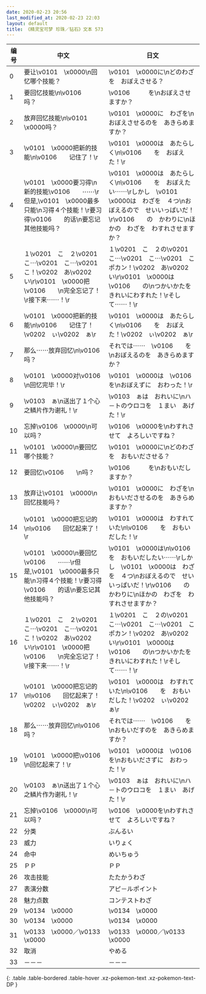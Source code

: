 ```yaml
---
date: 2020-02-23 20:56
last_modified_at: 2020-02-23 22:03
layout: default
title: 《精灵宝可梦 珍珠／钻石》文本 573
---
```

| 编号 | 中文 | 日文 |
| ---- | ---- | ---- |
| 0 | 要让\v0101　\x0000\n回忆哪个技能？ | \v0101　\x0000に\nどのわざを　おぼえさせる？ |
| 1 | 要回忆技能\n\v0106　　吗？ | \v0106　　　を\nおぼえさせますか？ |
| 2 | 放弃回忆技能\n\v0101　\x0000吗？ | \v0101　\x0000に　わざを\nおぼえさせるのを　あきらめますか？ |
| 3 | \v0101　\x0000把新的技能\n\v0106　　记住了！\r | \v0101　\x0000は　あたらしく\n\v0106　　を　おぼえた！\r |
| 4 | \v0101　\x0000要习得\n新的技能\v0106　　⋯⋯\r但是,\v0101　\x0000最多只能\n习得４个技能！\r要习得\v0106　　的话\n要忘记其他技能吗？ | \v0101　\x0000は　あたらしく\n\v0106　　を　おぼえたい⋯⋯\rしかし　\v0101　\x0000は　わざを　４つ\nおぼえるので　せいいっぱいだ！\r\v0106　　の　かわりに\nほかの　わざを　わすれさせますか？ |
| 5 | １\v0201　こ　２\v0201　こ⋯\v0201　こ⋯\v0201　こ！\v0202　あ\v0202　い\r\v0101　\x0000把\v0106　　\n完全忘记了！\r接下来⋯⋯！\r | １\v0201　こ　２の\v0201　こ⋯\v0201　こ⋯\v0201　こ　ポカン！\v0202　あ\v0202　い\r\v0101　\x0000は　\v0106　　の\nつかいかたを　きれいにわすれた！\rそして⋯⋯！\r |
| 6 | \v0101　\x0000把新的技能\n\v0106　　记住了！\v0202　ぃ\v0202　ぁ\r | \v0101　\x0000は　あたらしく\n\v0106　　を　おぼえた！\v0202　ぃ\v0202　ぁ\r |
| 7 | 那么⋯⋯放弃回忆\n\v0106　　吗？ | それでは⋯⋯　\v0106　　を\nおぼえるのを　あきらめますか？ |
| 8 | \v0101　\x0000对\v0106　　\n回忆完毕！\r | \v0101　\x0000は　\v0106　　を\nおぼえずに　おわった！\r |
| 9 | \v0103　ぁ\n送出了１个心之鳞片作为谢礼！\r | \v0103　ぁは　おれいに\nハ－トのウロコを　１まい　あげた！\r |
| 10 | 忘掉\v0106　\x0000\n可以吗？ | \v0106　\x0000を\nわすれさせて　よろしいですね？ |
| 11 | \v0101　\x0000\n要回忆哪个技能？ | \v0101　\x0000に\nどのわざを　おもいださせる？ |
| 12 | 要回忆\v0106　　\n吗？ | \v0106　　　を\nおもいだしますか？ |
| 13 | 放弃让\v0101　\x0000\n回忆技能吗？ | \v0101　\x0000に　わざを\nおもいださせるのを　あきらめますか？ |
| 14 | \v0101　\x0000把忘记的\n\v0106　　回忆起来了！\r | \v0101　\x0000は　わすれていた\n\v0106　　を　おもいだした！\r |
| 15 | \v0101　\x0000\n要回忆\v0106　　⋯⋯\r但是,\v0101　\x0000最多只能\n习得４个技能！\r要习得\v0106　　的话\n要忘记其他技能吗？ | \v0101　\x0000は\n\v0106　　を　おもいだしたい⋯⋯\rしかし　\v0101　\x0000は　わざを　４つ\nおぼえるので　せいいっぱいだ！\r\v0106　　の　かわりに\nほかの　わざを　わすれさせますか？ |
| 16 | １\v0201　こ　２\v0201　こ⋯\v0201　こ⋯\v0201　こ！\v0202　あ\v0202　い\r\v0101　\x0000把\v0106　　\n完全忘记了！\r接下来⋯⋯！\r | １\v0201　こ　２の\v0201　こ⋯\v0201　こ⋯\v0201　こ　ポカン！\v0202　あ\v0202　い\r\v0101　\x0000は　\v0106　　の\nつかいかたを　きれいにわすれた！\rそして⋯⋯！\r |
| 17 | \v0101　\x0000把忘记的\n\v0106　　回忆起来了！\v0202　ぃ\v0202　ぁ\r | \v0101　\x0000は　わすれていた\n\v0106　　を　おもいだした！\v0202　ぃ\v0202　ぁ\r |
| 18 | 那么⋯⋯放弃回忆\n\v0106　　吗？ | それでは⋯⋯　\v0106　　を\nおもいだすのを　あきらめますか？ |
| 19 | \v0101　\x0000把\v0106　　\n回忆起来了！\r | \v0101　\x0000は　\v0106　　を\nおもいださずに　おわった！\r |
| 20 | \v0103　ぁ\n送出了１个心之鳞片作为谢礼！\r | \v0103　ぁは　おれいに\nハ－トのウロコを　１まい　あげた！\r |
| 21 | 忘掉\v0106　\x0000\n可以吗？ | \v0106　\x0000を\nわすれさせて　よろしいですね？ |
| 22 | 分类 | ぶんるい |
| 23 | 威力 | いりょく |
| 24 | 命中 | めいちゅう |
| 25 | ＰＰ | ＰＰ |
| 26 | 攻击技能 | たたかうわざ |
| 27 | 表演分数 | アピ－ルポイント |
| 28 | 魅力点数 | コンテストわざ |
| 29 | \v0134　\x0000 | \v0134　\x0000 |
| 30 | \v0134　\x0000 | \v0134　\x0000 |
| 31 | \v0133　\x0000／\v0133　\x0000 | \v0133　\x0000／\v0133　\x0000 |
| 32 | 取消 | やめる |
| 33 | －－－ | －－－ |
{: .table .table-bordered .table-hover .xz-pokemon-text .xz-pokemon-text-DP }